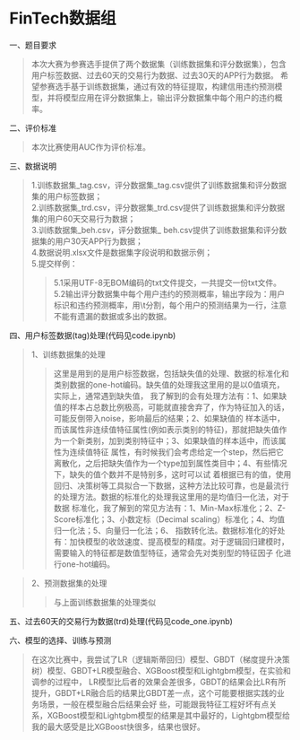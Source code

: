 # FinTech数据组
一、题目要求  
>本次大赛为参赛选手提供了两个数据集（训练数据集和评分数据集），包含用户标签数据、过去60天的交易行为数据、过去30天的APP行为数据。
希望参赛选手基于训练数据集，通过有效的特征提取，构建信用违约预测模型，并将模型应用在评分数据集上，输出评分数据集中每个用户的违约概率。  

二、评价标准  
>本次比赛使用AUC作为评价标准。  

三、数据说明  
>1.训练数据集_tag.csv，评分数据集_tag.csv提供了训练数据集和评分数据集的用户标签数据；  
>2.训练数据集_trd.csv，评分数据集_trd.csv提供了训练数据集和评分数据集的用户60天交易行为数据；  
>3.训练数据集_beh.csv，评分数据集_ beh.csv提供了训练数据集和评分数据集的用户30天APP行为数据；  
>4.数据说明.xlsx文件是数据集字段说明和数据示例；  
>5.提交样例：  
>>5.1采⽤UTF-8⽆BOM编码的txt⽂件提交，⼀共提交⼀份txt⽂件。  
>>5.2输出评分数据集中每个用户违约的预测概率，输出字段为：用户标识和违约预测概率，用\t分割，每个用户的预测结果为一行，注意不能有遗漏的数据或多出的数据。


四、用户标签数据(tag)处理(代码见code.ipynb)  
>1、训练数据集的处理  
>>这里是用到的是用户标签数据，包括缺失值的处理、数据的标准化和类别数据的one-hot编码。缺失值的处理我这里用的是以0值填充，实际上，通常遇到缺失值，
我了解到的会有处理方法有：1、如果缺值的样本占总数比例极高，可能就直接舍弃了，作为特征加入的话，可能反倒带入noise，影响最后的结果；2、如果缺值的
样本适中，而该属性非连续值特征属性(例如表示类别的特征)，那就把缺失值作为一个新类别，加到类别特征中；3、如果缺值的样本适中，而该属性为连续值特征
属性，有时候我们会考虑给定一个step，然后把它离散化，之后把缺失值作为一个type加到属性类目中；4、有些情况下，缺失的值个数并不是特别多，这时可以试
着根据已有的值，使用回归、决策树等工具拟合一下数据，这种方法比较可靠，也是最流行的处理方法。数据的标准化的处理我这里用的是均值归一化法，对于数据
标准化，我了解到的常见方法有：1、Min-Max标准化；2、Z-Score标准化；3、小数定标（Decimal scaling）标准化；4、均值归一化法；5、向量归一化法；6、
指数转化法。数据标准化的好处有：加快模型的收敛速度、提高模型的精度。对于逻辑回归建模时，需要输入的特征都是数值型特征，通常会先对类别型的特征因子
化进行one-hot编码。  

>2、预测数据集的处理  
>>与上面训练数据集的处理类似  

五、过去60天的交易行为数据(trd)处理(代码见code_one.ipynb)  


六、模型的选择、训练与预测
>在这次比赛中，我尝试了LR（逻辑斯蒂回归）模型、GBDT（梯度提升决策树）模型、GBDT+LR模型融合、XGBoost模型和Lightgbm模型，在实验和调参的过程中，
LR模型比后者的效果会差很多，GBDT的结果会比LR有所提升，GBDT+LR融合后的结果比GBDT差一点，这个可能要根据实践的业务场景，一般在模型融合后结果会好
些，可能跟我特征工程好坏有点关系，XGBoost模型和Lightgbm模型的结果是其中最好的，Lightgbm模型给我的最大感受是比XGBoost快很多，结果也很好。
